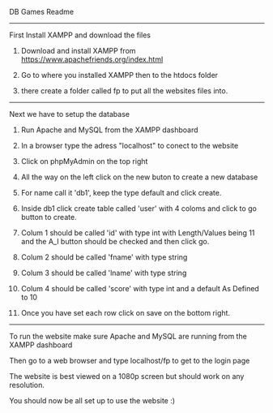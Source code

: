 DB Games Readme

--------------------------------------------------------------------------

First Install XAMPP and download the files

1. Download and install XAMPP from https://www.apachefriends.org/index.html

2. Go to where you installed XAMPP then to the htdocs folder

3. there create a folder called fp to put all the websites files into.

--------------------------------------------------------------------------

Next we have to setup the database

1. Run Apache and MySQL from the XAMPP dashboard

2. In a browser type the adress "localhost" to conect to the website

3. Click on phpMyAdmin on the top right

4. All the way on the left click on the new buton to create a new database

5. For name call it 'db1', keep the type default and click create.

6. Inside db1 click create table called 'user' with 4 coloms and click to go button to create.

8. Colum 1 should be called 'id' with type int with Length/Values being 11 and the A_I button should be checked and then click go.

7. Colum 2 should be called 'fname' with type string

7. Colum 3 should be called 'lname' with type string

8. Colum 4 should be called 'score' with type int and a default As Defined to 10

9. Once you have set each row click on save on the bottom right.

----------------------------------------------------------------------------

To run the website make sure Apache and MySQL are running from the XAMPP dashboard

Then go to a web browser and type localhost/fp to get to the login page

The website is best viewed on a 1080p screen but should work on any resolution.

You should now be all set up to use the website :)
